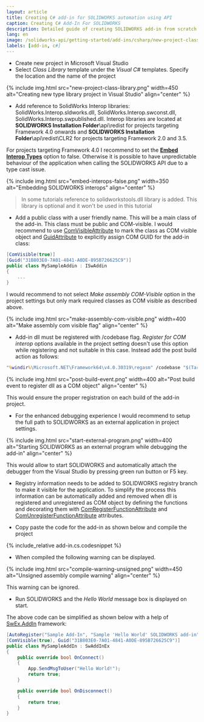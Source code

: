 ```yaml
---
layout: article
title: Creating C# add-in for SOLIDWORKS automation using API
caption: Creating C# Add-In For SOLIDWORKS
description: Detailed guide of creating SOLIDWORKS add-in from scratch using C#
lang: en
image: /solidworks-api/getting-started/add-ins/csharp/new-project-class-library.png
labels: [add-in, c#]
---
```

* Create new project in Microsoft Visual Studio
* Select *Class Library* template under the *Visual C#* templates. Specify the location and the name of the project

{% include img.html src="new-project-class-library.png" width=450 alt="Creating new type library project in Visual Studio" align="center" %}

* Add reference to SolidWorks Interop libraries: SolidWorks.Interop.sldworks.dll, SolidWorks.Interop.swconst.dll, SolidWorks.Interop.swpublished.dll. Interop libraries are located at **SOLIDWORKS Installation Folder**\api\redist for projects targeting Framework 4.0 onwards and **SOLIDWORKS Installation Folder**\api\redist\CLR2 for projects targeting Framework 2.0 and 3.5.

For projects targeting Framework 4.0 I recommend to set the **[Embed Interop Types](https://docs.microsoft.com/en-us/dotnet/framework/interop/type-equivalence-and-embedded-interop-types)** option to false.
Otherwise it is possible to have unpredictable behaviour of the application when calling the SOLIDWORKS API due to a type cast issue.  

{% include img.html src="embed-interops-false.png" width=350 alt="Embedding SOLIDWORKS interops" align="center" %}

> In some tutorials reference to solidworkstools.dll library is added. This library is optional and it won't be used in this tutorial

* Add a public class with a user friendly name. This will be a main class of the add-in. This class must be public and COM-visible. I would recommend to use [ComVisibleAttribute](https://docs.microsoft.com/en-us/dotnet/api/system.runtime.interopservices.comvisibleattribute?view=netframework-4.7.2) to mark the class as COM visible object and [GuidAttribute](https://docs.microsoft.com/en-gb/dotnet/api/system.runtime.interopservices.guidattribute?view=netframework-4.7.2) to explicitly assign COM GUID for the add-in class:

~~~ cs
[ComVisible(true)]
[Guid("31B803E0-7A01-4841-A0DE-895B726625C9")]
public class MySampleAddin : ISwAddin
{
    ...
}
~~~

I would recommend to not select *Make assembly COM-Visible* option in the project settings but only mark required classes as COM visible as described above.

{% include img.html src="make-assembly-com-visible.png" width=400 alt="Make assembly com visible flag" align="center" %}

* Add-in dll must be registered with /codebase flag. *Register for COM interop* options available in the project setting doesn't use this option while registering and not suitable in this case. Instead add the post build action as follows:

~~~ bat
"%windir%\Microsoft.NET\Framework64\v4.0.30319\regasm" /codebase "$(TargetPath)"
~~~

{% include img.html src="post-build-event.png" width=400 alt="Post build event to register dll as a COM object" align="center" %}

This would ensure the proper registration on each build of the add-in project.

* For the enhanced debugging experience I would recommend to setup the full path to SOLIDWORKS as an external application in project settings.

{% include img.html src="start-external-program.png" width=400 alt="Starting SOLIDWORKS as an external program while debugging the add-in" align="center" %}

This would allow to start SOLIDWORKS and automatically attach the debugger from the Visual Studio by pressing green run button or F5 key.

* Registry information needs to be added to SOLIDWORKS registry branch to make it visible for the application. To simplify the process this information can be automatically added and removed when dll is registered and unregistered as COM object by defining the functions and decorating them with [ComRegisterFunctionAttribute](https://docs.microsoft.com/en-us/dotnet/api/system.runtime.interopservices.comregisterfunctionattribute?view=netframework-4.7.2) and [ComUnregisterFunctionAttribute](https://docs.microsoft.com/en-us/dotnet/api/system.runtime.interopservices.comunregisterfunctionattribute?view=netframework-4.7.2) attributes.

* Copy paste the code for the add-in as shown below and compile the project

{% include_relative add-in.cs.codesnippet %}

* When compiled the following warning can be displayed.

{% include img.html src="compile-warning-unsigned.png" width=450 alt="Unsigned assembly compile warning" align="center" %}

This warning can be ignored.

* Run SOLIDWORKS and the *Hello World* message box is displayed on start.

The above code can be simplified as shown below with a help of [SwEx.AddIn](/labs/solidworks/swex/add-in/) framework:

~~~ cs
[AutoRegister("Sample Add-In", "Sample 'Hello World' SOLIDWORKS add-in", true)]
[ComVisible(true), Guid("31B803E0-7A01-4841-A0DE-895B726625C9")]
public class MySampleAddIn : SwAddInEx
{
    public override bool OnConnect()
    {
        App.SendMsgToUser("Hello World!");
        return true;
    }

    public override bool OnDisconnect()
    {
        return true;
    }
}
~~~